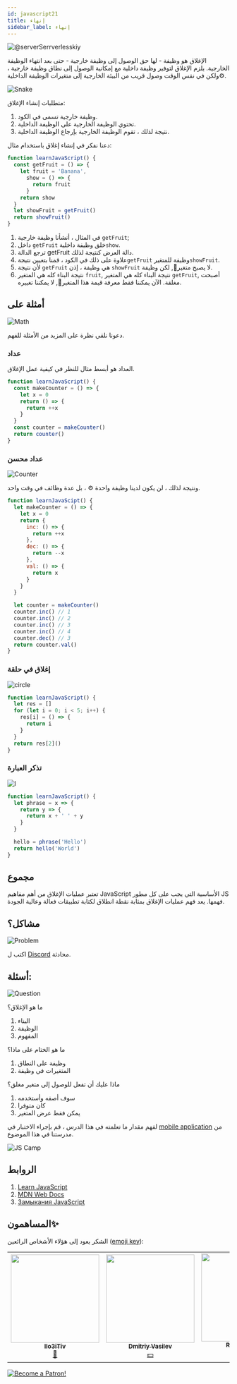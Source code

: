 ```yaml
---
id: javascript21
title: إنهاء
sidebar_label: إنهاء
---
```


![@serverSerrverlesskiy](/img/javascript/headers/20.jpg)

الإغلاق هو وظيفة - لها حق الوصول إلى وظيفة خارجية - حتى بعد انتهاء الوظيفة الخارجية. يلزم الإغلاق لتوفير وظيفة داخلية مع إمكانية الوصول إلى نطاق وظيفة خارجية️ ، ولكن في نفس الوقت وصول قريب من البيئة الخارجية إلى متغيرات الوظيفة الداخلية⚙️.

![Snake](https://media.giphy.com/media/3oFzmdjqH15YebLQ52/giphy.gif)

متطلبات إنشاء الإغلاق:

1. وظيفة خارجية تسمى في الكود.
2. تحتوي الوظيفة الخارجية على الوظيفة الداخلية.
3. نتيجة لذلك ، تقوم الوظيفة الخارجية بإرجاع الوظيفة الداخلية.

دعنا نفكر في إنشاء إغلاق باستخدام مثال:

```jsx live
function learnJavaScript() {
  const getFruit = () => {
    let fruit = 'Banana',
      show = () => {
        return fruit
      }
    return show
  }
  let showFruit = getFruit()
  return showFruit()
}
```

1. في المثال ، أنشأنا وظيفة خارجية `getFruit`;
2. داخل `getFruit` خلق وظيفة داخلية`show`.
3. ترجع الدالة getFruit دالة العرض كنتيجة لذلك.
4. علاوة على ذلك في الكود ، قمنا بتعيين نتيجة`getFruit` وظيفة للمتغير`showFruit`.
5. لأن نتيجة `getFruit` هي وظيفة ، إذن `showFruit` لا يصبح متغير🔔, لكن وظيفة.
6. نتيجة البناء كله هي المتغير `fruit`, نتيجة البناء كله هي المتغير `getFruit`, أصبحت مغلقة. الآن يمكننا فقط معرفة قيمة هذا المتغير🔔, لا يمكننا تغييره.

## أمثلة على

![Math](https://media.giphy.com/media/xT1Ra5h24Eliux3UVq/giphy.gif)

دعونا نلقي نظرة على المزيد من الأمثلة للفهم.

### عداد

العداد هو أبسط مثال للنظر في كيفية عمل الإغلاق.

<!-- ![Counter](https://media.giphy.com/media/QSNvClMu5zWJW/giphy.gif) -->

```jsx live
function learnJavaScript() {
  const makeCounter = () => {
    let x = 0
    return () => {
      return ++x
    }
  }
  const counter = makeCounter()
  return counter()
}
```

### عداد محسن

![Counter](https://media.giphy.com/media/3o6Zt6fzS6qEbLhKWQ/giphy.gif)

ونتيجة لذلك ، لن يكون لدينا وظيفة واحدة ⚙️ ، بل عدة وظائف في وقت واحد.

```jsx live
function learnJavaScipt() {
  let makeCounter = () => {
    let x = 0
    return {
      inc: () => {
        return ++x
      },
      dec: () => {
        return --x
      },
      val: () => {
        return x
      }
    }
  }

  let counter = makeCounter()
  counter.inc() // 1
  counter.inc() // 2
  counter.inc() // 3
  counter.inc() // 4
  counter.dec() // 3
  return counter.val()
}
```

### إغلاق في حلقة

![circle](https://media.giphy.com/media/u5s2ezDicmyuA/giphy.gif)

```jsx live
function learnJavaScript() {
  let res = []
  for (let i = 0; i < 5; i++) {
    res[i] = () => {
      return i
    }
  }
  return res[2]()
}
```

### تذكر العبارة

![l](https://media.giphy.com/media/l4pTfqyI6TCjUW4Yo/giphy.gif)

```jsx live
function learnJavaScript() {
  let phrase = x => {
    return y => {
      return x + ' ' + y
    }
  }

  hello = phrase('Hello')
  return hello('World')
}
```

## مجموع

تعتبر عمليات الإغلاق من أهم مفاهيم JavaScript الأساسية التي يجب على كل مطور JS فهمها. يعد فهم عمليات الإغلاق بمثابة نقطة انطلاق لكتابة تطبيقات فعالة وعالية الجودة.

## مشاكل؟

![Problem](https://media.giphy.com/media/xTiTnGeUsWOEwsGoG4/giphy.gif)

اكتب ل [Discord](https://discord.gg/6GDAfXn) محادثة.

## أسئلة:

![Question](https://media.giphy.com/media/l0HlRnAWXxn0MhKLK/giphy.gif)

ما هو الإغلاق؟

1. البناء
2. الوظيفة
3. المفهوم

ما هو الختام على ماذا؟

1. وظيفة على النطاق
2. المتغيرات في وظيفة

ماذا عليك أن تفعل للوصول إلى متغير مغلق؟

1. سوف أصفه وأستخدمه
2. كان متوفرا
3. يمكن فقط عرض المتغير

لفهم مقدار ما تعلمته في هذا الدرس ، قم بإجراء الاختبار في [mobile application](http://onelink.to/njhc95) من مدرستنا في هذا الموضوع.

![JS Camp](/img/app.jpg)

## الروابط

1. [Learn JavaScript](https://learn.javascript.ru/closures)
2. [MDN Web Docs](https://developer.mozilla.org/ru/docs/Web/JavaScript/Closures)
3. [Замыкания JavaScript](https://medium.com/@stasonmars/понимаем-замыкания-в-javascript-раз-и-навсегда-c211805b6898)

## المساهمون✨

الشكر يعود إلى هؤلاء الأشخاص الرائعين ([emoji key](https://allcontributors.org/docs/en/emoji-key)):

<!-- ALL-CONTRIBUTORS-LIST:START - Do not remove or modify this section -->
<!-- prettier-ignore-start -->
<!-- markdownlint-disable -->
<table>
  <tr> 
    <td align="center"><a href="https://github.com/IIo3iTiv"><img src="https://avatars1.githubusercontent.com/u/72025062?v=4?s=200" width="200px;" alt=""/><br /><sub><b>IIo3iTiv</b></sub></a><br /><a href="https://github.com/gHashTag/react-native-village/commits?author=IIo3iTiv" title="Documentation">📖</a></td>
    <td align="center"><a href="https://fullstackserverless.github.io/"><img src="https://avatars0.githubusercontent.com/u/6774813?v=4?s=200" width="200px;" alt=""/><br /><sub><b>Dmitriy Vasilev</b></sub></a><br /><a href="#financial-gHashTag" title="Financial">💵</a></td>
    <td align="center"><a href="https://github.com/Resoner2005"><img src="https://avatars1.githubusercontent.com/u/75675814?v=4?s=200" width="200px;" alt=""/><br /><sub><b>Resoner2005</b></sub></a><br /><a href="https://github.com/gHashTag/react-native-village/issues?q=author%3AResoner2005" title="Bug reports">🐛 🎨 🖋</a></td>
    <td align="center"><a href="https://github.com/Navernoss"><img src="https://avatars0.githubusercontent.com/u/75784137?v=4?s=200" width="200px;" alt=""/><br /><sub><b>Navernoss</b></sub></a><br /><a href="#content-Navernoss" title="Content">🖋 🐛 🎨 </a></td>
  </tr>
</table>

<!-- markdownlint-restore -->
<!-- prettier-ignore-end -->

<!-- ALL-CONTRIBUTORS-LIST:END -->

[![Become a Patron!](/img/logo/patreon.jpg)](https://www.patreon.com/bePatron?u=31769291)
